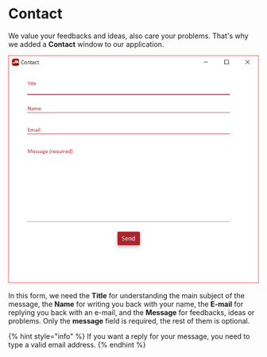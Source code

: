 # Contact

We value your feedbacks and ideas, also care your problems. That's why we added a **Contact** window to our application.

![](../../../../.gitbook/assets/image%20%28103%29.png)

In this form, we need the **Title** for understanding the main subject of the message,  the **Name** for writing you back with your name, the **E-mail** for replying you back with an e-mail, and the **Message** for feedbacks, ideas or problems. Only the **message** field is required, the rest of them is optional. 

{% hint style="info" %}
If you want a reply for your message, you need to type a valid email address.
{% endhint %}

